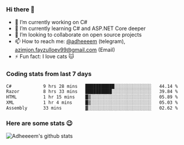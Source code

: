### Hi there 👋

<!--
**adheeeem/adheeeem** is a ✨ _special_ ✨ repository because its `README.md` (this file) appears on your GitHub profile.

Here are some ideas to get you started:
-->
- 🔭 I’m currently working on C#
- 🌱 I’m currently learning C# and ASP.NET Core deeper
- 👯 I’m looking to collaborate on open source projects
- 📫 How to reach me: [@adheeeem](https://t.me/adheeeem) (telegram), azimjon.fayzulloev99@gmail.com (Email)
- ⚡ Fun fact: I love cats :cat:


### Coding stats from last 7 days
<!--START_SECTION:waka-->

```txt
C#            9 hrs 28 mins   ███████████░░░░░░░░░░░░░░   44.14 %
Razor         8 hrs 33 mins   ██████████░░░░░░░░░░░░░░░   39.84 %
HTML          1 hr 15 mins    █▒░░░░░░░░░░░░░░░░░░░░░░░   05.89 %
XML           1 hr 4 mins     █▒░░░░░░░░░░░░░░░░░░░░░░░   05.03 %
Assembly      33 mins         ▓░░░░░░░░░░░░░░░░░░░░░░░░   02.62 %
```

<!--END_SECTION:waka-->

### Here are some stats :wink:
![Adheeeem's github stats](https://github-readme-stats.vercel.app/api?username=adheeeem&show_icons=true&theme=radical)
